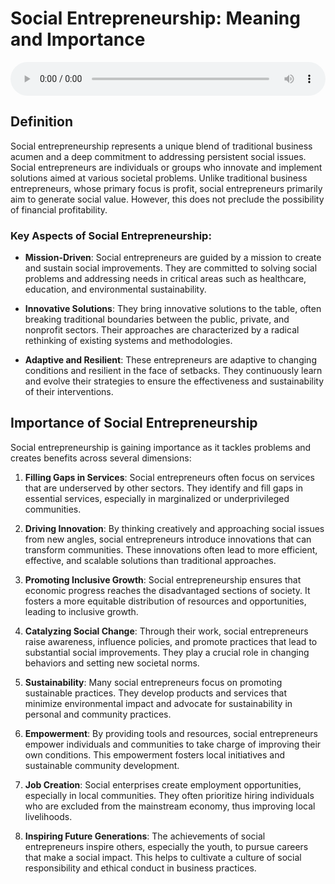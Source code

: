# Social Entrepreneurship: Meaning and Importance

<audio controls style="width: 100%;">
  <source src="../../../../../audio/4th_sem/ED/Unit-7 Social Entrepreneurship/7.a Meaning & Importance of Social Entrepreneurship.mp3" type="audio/mpeg">
  Your browser does not support the audio element.
</audio>


## Definition

Social entrepreneurship represents a unique blend of traditional business acumen and a deep commitment to addressing persistent social issues. Social entrepreneurs are individuals or groups who innovate and implement solutions aimed at various societal problems. Unlike traditional business entrepreneurs, whose primary focus is profit, social entrepreneurs primarily aim to generate social value. However, this does not preclude the possibility of financial profitability.

### Key Aspects of Social Entrepreneurship:

- **Mission-Driven**: Social entrepreneurs are guided by a mission to create and sustain social improvements. They are committed to solving social problems and addressing needs in critical areas such as healthcare, education, and environmental sustainability.
  
- **Innovative Solutions**: They bring innovative solutions to the table, often breaking traditional boundaries between the public, private, and nonprofit sectors. Their approaches are characterized by a radical rethinking of existing systems and methodologies.
  
- **Adaptive and Resilient**: These entrepreneurs are adaptive to changing conditions and resilient in the face of setbacks. They continuously learn and evolve their strategies to ensure the effectiveness and sustainability of their interventions.

## Importance of Social Entrepreneurship

Social entrepreneurship is gaining importance as it tackles problems and creates benefits across several dimensions:

1. **Filling Gaps in Services**: Social entrepreneurs often focus on services that are underserved by other sectors. They identify and fill gaps in essential services, especially in marginalized or underprivileged communities.

2. **Driving Innovation**: By thinking creatively and approaching social issues from new angles, social entrepreneurs introduce innovations that can transform communities. These innovations often lead to more efficient, effective, and scalable solutions than traditional approaches.

3. **Promoting Inclusive Growth**: Social entrepreneurship ensures that economic progress reaches the disadvantaged sections of society. It fosters a more equitable distribution of resources and opportunities, leading to inclusive growth.

4. **Catalyzing Social Change**: Through their work, social entrepreneurs raise awareness, influence policies, and promote practices that lead to substantial social improvements. They play a crucial role in changing behaviors and setting new societal norms.

5. **Sustainability**: Many social entrepreneurs focus on promoting sustainable practices. They develop products and services that minimize environmental impact and advocate for sustainability in personal and community practices.

6. **Empowerment**: By providing tools and resources, social entrepreneurs empower individuals and communities to take charge of improving their own conditions. This empowerment fosters local initiatives and sustainable community development.

7. **Job Creation**: Social enterprises create employment opportunities, especially in local communities. They often prioritize hiring individuals who are excluded from the mainstream economy, thus improving local livelihoods.

8. **Inspiring Future Generations**: The achievements of social entrepreneurs inspire others, especially the youth, to pursue careers that make a social impact. This helps to cultivate a culture of social responsibility and ethical conduct in business practices.
